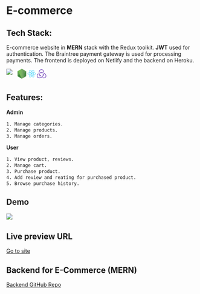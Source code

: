 # E-commerce

## Tech Stack:

E-commerce website in **MERN** stack with the Redux toolkit. **JWT** used for authentication. The Braintree payment gateway is used for processing payments. The frontend is deployed on Netlify and the backend on Heroku.

<img align="left" width="28px" src="https://img.icons8.com/color/48/000000/mongodb.png"/>

<img align="left" alt="Node.js" width="26px" src="https://raw.githubusercontent.com/github/explore/80688e429a7d4ef2fca1e82350fe8e3517d3494d/topics/nodejs/nodejs.png"/>

<img align="left" alt="React" width="26px" src="https://raw.githubusercontent.com/github/explore/80688e429a7d4ef2fca1e82350fe8e3517d3494d/topics/react/react.png"/>

<img align="left" alt="React" width="26px" src="https://raw.githubusercontent.com/github/explore/80688e429a7d4ef2fca1e82350fe8e3517d3494d/topics/redux/redux.png"/>

</br>
</br>

## Features:

**Admin**

    1. Manage categories.
    2. Manage products.
    3. Manage orders.

**User**

    1. View product, reviews.
    2. Manage cart.
    3. Purchase product.
    4. Add review and reating for purchased product.
    5. Browse purchase history.

## Demo

![](./src/assests/MY-STORE.gif)

## Live preview URL

[Go to site](https://my-ecommstore.netlify.app/)

## Backend for E-Commerce (MERN)

[Backend GitHub Repo](https://github.com/akshayjadhav4/-E-Commerce-backend-)
